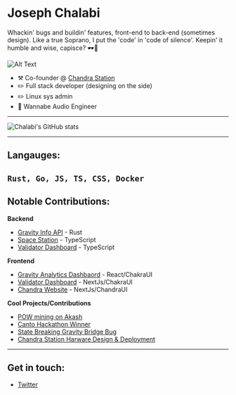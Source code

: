 # Joseph Chalabi

Whackin' bugs and buildin' features, front-end to back-end (sometimes design). Like a true Soprano, I put the 'code' in 'code of silence'. Keepin' it humble and wise, capisce? 🕶️💼

![Alt Text](https://media.giphy.com/media/vFKqnCdLPNOKc/giphy.gif)

-   :hammer_and_pick: Co-founder @ [Chandra Station](https://chandrastation.com)
-   :pencil2: Full stack developer (designing on the side)
-   :pencil2: Linux sys admin
-   🎵 Wannabe Audio Engineer
---

![Chalabi's GitHub stats](https://github-readme-stats.vercel.app/api?username=chalabi2&theme=dark&show_icons=true)

---
## Langauges:
`Rust, Go, JS, TS, CSS, Docker`
---

## Notable Contributions:
**Backend**
* [Gravity Info API]() - Rust
* [Space Station]() - TypeScript
* [Validator Dashboard]() - TypeScript

**Frontend**
* [Gravity Analytics Dashbaord]() - React/ChakraUI
* [Validator Dashboard]() - NextJs/ChakraUI
* [Chandra Website]() - NextJs/ChandraUI

**Cool Projects/Contributions** 
* [POW mining on Akash]()
* [Canto Hackathon Winner]()
* [State Breaking Gravity Bridge Bug]()
* [Chandra Station Harware Design & Deployment]()
---
## Get in touch:
* [Twitter](https://twitter.com/chalabi_joseph)
